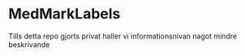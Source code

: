 # MedMarkLabels
Tills detta repo gjorts privat haller vi informationsnivan nagot mindre beskrivande
